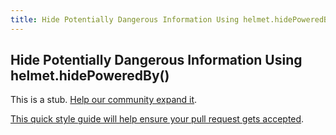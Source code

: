 ```yaml
---
title: Hide Potentially Dangerous Information Using helmet.hidePoweredBy()
---
```

## Hide Potentially Dangerous Information Using helmet.hidePoweredBy()

This is a stub. <a href='https://github.com/freecodecamp/guides/tree/master/src/pages/certifications/information-security-and-quality-assurance/information-security-with-helmetjs/hide-potentially-dangerous-information-using-helmet.hidepoweredby/index.md' target='_blank' rel='nofollow'>Help our community expand it</a>.

<a href='https://github.com/freecodecamp/guides/blob/master/README.md' target='_blank' rel='nofollow'>This quick style guide will help ensure your pull request gets accepted</a>.

<!-- The article goes here, in GitHub-flavored Markdown. Feel free to add YouTube videos, images, and CodePen/JSBin embeds  -->
